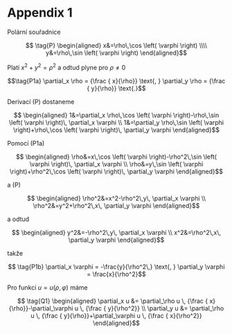 # Appendix 1 

Polární souřadnice

$$ \tag{P} \begin{aligned} 
x&=\rho\,\cos \left( \varphi \right)  
\\\\ y&=\rho\,\sin \left( \varphi \right) 
\end{aligned}$$

Platí ${x}^{2} +{y}^{2}={\rho}^{2}$ a odtud plyne pro $\rho \neq 0$

$$\tag{P1a} \partial_x \rho = {\frac { x}{\rho}} \text{, }
\partial_y \rho = {\frac { y}{\rho}} \text{.}$$

Derivací (P) dostaneme

$$ \begin{aligned} 
1&=\partial_x \rho\,\cos \left( \varphi \right)-\rho\,\sin \left( \varphi \right)\, \partial_x \varphi 
\\ 1&=\partial_y \rho\,\sin \left( \varphi \right)+\rho\,\cos \left( \varphi \right)\, \partial_y \varphi 
\end{aligned}$$

Pomocí (P1a) 

$$ \begin{aligned}  
\rho&=x\,\cos \left( \varphi \right)-\rho^2\,\sin \left( \varphi \right)\, \partial_x \varphi
\\  \rho&=y\,\sin \left( \varphi \right)+\rho^2\,\cos \left( \varphi \right)\, \partial_y \varphi
\end{aligned}$$

a (P)

$$ \begin{aligned}  
\rho^2&=x^2-\rho^2\,y\, \partial_x \varphi \\  
\rho^2&=y^2+\rho^2\,x\, \partial_y \varphi
\end{aligned}$$

a odtud

$$ \begin{aligned}  
y^2&=-\rho^2\,y\, \partial_x \varphi \\  
x^2&=\rho^2\,x\, \partial_y \varphi
\end{aligned}$$

takže

$$ \tag{P1b} \partial_x \varphi = -\frac{y}{\rho^2\,} \text{, } \partial_y \varphi = \frac{x}{\rho^2}$$

Pro funkci $u=u(\rho,\varphi)$ máme

$$ \tag{Q1} \begin{aligned} 
\partial_x u &= \partial_\rho u \, {\frac { x}{\rho}}-\partial_\varphi u \, {\frac { y}{\rho^2}} 
\\ \partial_y u &= \partial_\rho u \, {\frac { y}{\rho}}+\partial_\varphi u \, {\frac { x}{\rho^2}} 
\end{aligned}$$ 
